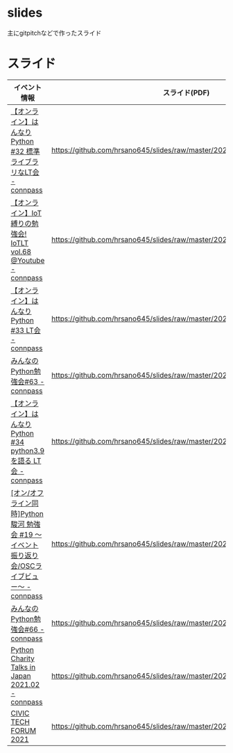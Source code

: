 # slides
主にgitpitchなどで作ったスライド

# スライド

| イベント情報 | スライド(PDF) |
| ------------- | ------------- |
|[【オンライン】はんなりPython #32 標準ライブラリなLT会 - connpass](https://hannari-python.connpass.com/event/183414/)| https://github.com/hrsano645/slides/raw/master/20200912_hannnaripy/slide.pdf |
|[【オンライン】IoT縛りの勉強会! IoTLT vol.68 @Youtube - connpass](https://iotlt.connpass.com/event/189403/)| https://github.com/hrsano645/slides/raw/master/20201013_iotlt_68/slide.pdf |
|[【オンライン】はんなりPython #33 LT会 - connpass](https://hannari-python.connpass.com/event/190276/#feed)| https://github.com/hrsano645/slides/raw/master/20201016_hannnaripy/slide.pdf |
|[みんなのPython勉強会#63 - connpass](https://startpython.connpass.com/event/192677/)| https://github.com/hrsano645/slides/raw/master/20201112_stapy_63/slide.pdf |
|[【オンライン】はんなりPython #34 python3.9を語る LT会 - connpass](https://hannari-python.connpass.com/event/191566/)| https://github.com/hrsano645/slides/raw/master/20201120_hannaripy/slide.pdf |
|[[オン/オフライン同時]Python駿河 勉強会 #19 ～イベント振り返り会/OSCライブビュー～ - connpass](https://py-suruga.connpass.com/event/192889/)| https://github.com/hrsano645/slides/raw/master/20201128_pysuruga/slide.pdf |
|[みんなのPython勉強会#66 - connpass](https://startpython.connpass.com/event/201325/)|https://github.com/hrsano645/slides/raw/master/20210210_stapy/slide.pdf |
|[Python Charity Talks in Japan 2021.02 - connpass](https://pyconjp.connpass.com/event/199787/)|https://github.com/hrsano645/slides/raw/master/20210220_pycharity_lt/slide.pdf |
|[CIVIC TECH FORUM 2021](https://2021.civictechforum.jp/)|https://github.com/hrsano645/slides/raw/master/20210515_ctf2021/slide.pdf |